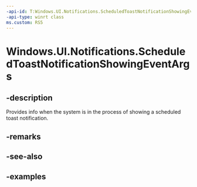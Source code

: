 ```yaml
---
-api-id: T:Windows.UI.Notifications.ScheduledToastNotificationShowingEventArgs
-api-type: winrt class
ms.custom: RS5
---
```


<!-- Class syntax.
public class ScheduledToastNotificationShowingEventArgs 
-->

# Windows.UI.Notifications.ScheduledToastNotificationShowingEventArgs

## -description
Provides info when the system is in the process of showing a scheduled toast notification.

## -remarks

## -see-also

## -examples

